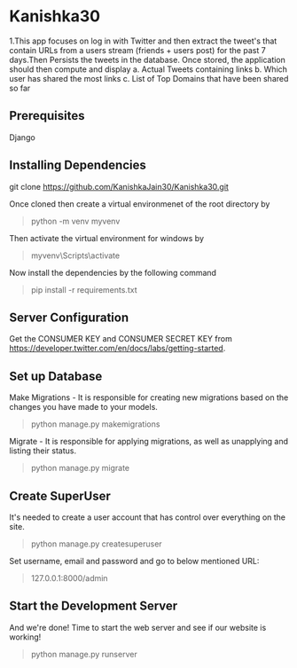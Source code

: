 # Kanishka30
1.This app focuses on log in with Twitter and then extract the tweet's that contain URLs from a users stream (friends + users post) for the past 7 days.Then Persists the tweets in the database.
Once stored, the application should then compute and display
a. Actual Tweets containing links
b. Which user has shared the most links
c. List of Top Domains that have been shared so far

## Prerequisites
Django

## Installing Dependencies
git clone https://github.com/KanishkaJain30/Kanishka30.git

Once cloned then create a virtual environmenet of the root directory by

> python -m venv myvenv

Then activate the virtual environment for windows by

> myvenv\Scripts\activate

Now install the dependencies by the following command

> pip install -r requirements.txt

## Server Configuration

Get the CONSUMER KEY and CONSUMER SECRET KEY from https://developer.twitter.com/en/docs/labs/getting-started.

## Set up Database
 
Make Migrations - It is responsible for creating new migrations based on the changes you have made to your models.
> python manage.py makemigrations

Migrate - It is responsible for applying migrations, as well as unapplying and listing their status.
> python manage.py migrate

## Create SuperUser
It's needed to create a user account that has control over everything on the site.
> python manage.py createsuperuser

Set username, email and password and go to below mentioned URL:

> 127.0.0.1:8000/admin

## Start the Development Server
And we're done! Time to start the web server and see if our website is working!

> python manage.py runserver




